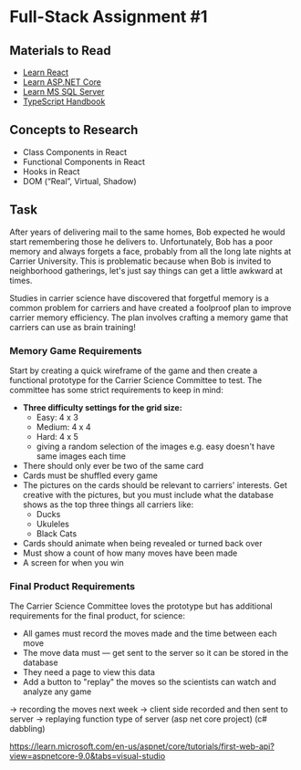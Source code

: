 # Full-Stack Assignment #1

## Materials to Read

-   [Learn React](https://react.dev/learn)
-   [Learn ASP.NET Core](https://dotnet.microsoft.com/en-us/learn)
-   [Learn MS SQL Server](https://learn.microsoft.com/en-us/sql/sql-server)
-   [TypeScript Handbook](https://www.typescriptlang.org/docs/handbook/intro.html)

## Concepts to Research

-   Class Components in React
-   Functional Components in React
-   Hooks in React
-   DOM (“Real”, Virtual, Shadow)

## Task

After years of delivering mail to the same homes, Bob expected he would start remembering those he delivers to. Unfortunately, Bob has a poor memory and always forgets a face, probably from all the long late nights at Carrier University. This is problematic because when Bob is invited to neighborhood gatherings, let's just say things can get a little awkward at times.

Studies in carrier science have discovered that forgetful memory is a common problem for carriers and have created a foolproof plan to improve carrier memory efficiency. The plan involves crafting a memory game that carriers can use as brain training!

### Memory Game Requirements

Start by creating a quick wireframe of the game and then create a functional prototype for the Carrier Science Committee to test. The committee has some strict requirements to keep in mind:

-   **Three difficulty settings for the grid size:**
    -   Easy: 4 x 3
    -   Medium: 4 x 4
    -   Hard: 4 x 5
    *   giving a random selection of the images e.g. easy doesn't have same images each time
-   There should only ever be two of the same card
-   Cards must be shuffled every game
-   The pictures on the cards should be relevant to carriers' interests. Get creative with the pictures, but you must include what the database shows as the top three things all carriers like:
    -   Ducks
    -   Ukuleles
    -   Black Cats
-   Cards should animate when being revealed or turned back over
-   Must show a count of how many moves have been made
-   A screen for when you win

### Final Product Requirements

The Carrier Science Committee loves the prototype but has additional requirements for the final product, for science:

-   All games must record the moves made and the time between each move
-   The move data must — get sent to the server so it can be stored in the database
-   They need a page to view this data
-   Add a button to "replay" the moves so the scientists can watch and analyze any game

-> recording the moves next week -> client side recorded and then sent to server
-> replaying function
type of server (asp net core project) (c# dabbling)

https://learn.microsoft.com/en-us/aspnet/core/tutorials/first-web-api?view=aspnetcore-9.0&tabs=visual-studio
